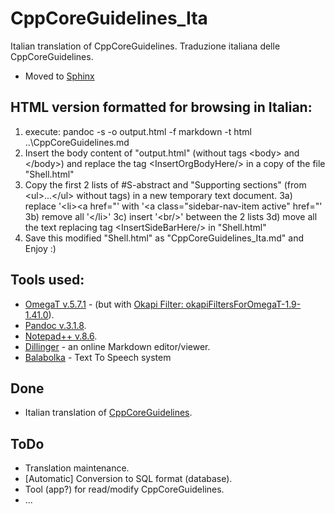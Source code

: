 # CppCoreGuidelines_Ita
Italian translation of CppCoreGuidelines.
Traduzione italiana delle CppCoreGuidelines.

* Moved to [Sphinx](https://www.sphinx-doc.org/)

## HTML version formatted for browsing in Italian:

1) execute: pandoc -s -o output.html -f markdown -t html ..\\CppCoreGuidelines.md
2) Insert the body content of "output.html" (without tags &lt;body&gt; and &lt;/body&gt;) and replace the tag &lt;InsertOrgBodyHere/&gt; in a copy of the file "Shell.html"
3) Copy the first 2 lists of #S-abstract and "Supporting sections" (from &lt;ul&gt;...&lt;/ul&gt; without tags) in a new temporary text document.
	3a) replace '&lt;li&gt;&lt;a href="' with '&lt;a class="sidebar-nav-item active" href="'
	3b) remove all '&lt;/li&gt;'
	3c) insert '&lt;br/&gt;' between the 2 lists
	3d) move all the text replacing tag &lt;InsertSideBarHere/&gt; in "Shell.html"
4) Save this modified "Shell.html" as "CppCoreGuidelines_Ita.md" and Enjoy :)

## Tools used:

* [OmegaT v.5.7.1](https://omegat.org) - (but with [Okapi Filter: okapiFiltersForOmegaT-1.9-1.41.0](https://okapiframework.org/wiki/index.php/Okapi_Filters_Plugin_for_OmegaT)).
* [Pandoc v.3.1.8](https://pandoc.org).
* [Notepad++ v.8.6](https://notepad-plus-plus.org).
* [Dillinger](https://dillinger.io) - an online Markdown editor/viewer.
* [Balabolka](http://balabolka.site) - Text To Speech system

## Done

* Italian translation of [CppCoreGuidelines](https://github.com/isocpp/CppCoreGuidelines).

## ToDo

* Translation maintenance.
* [Automatic] Conversion to SQL format (database).
* Tool (app?) for read/modify CppCoreGuidelines.
* ...
